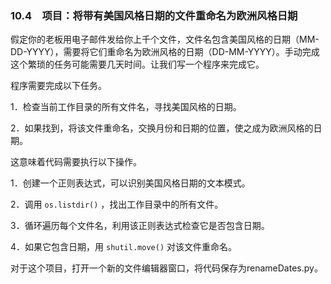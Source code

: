 ### 10.4　项目：将带有美国风格日期的文件重命名为欧洲风格日期

假定你的老板用电子邮件发给你上千个文件，文件名包含美国风格的日期（MM-DD-YYYY），需要将它们重命名为欧洲风格的日期（DD-MM-YYYY）。手动完成这个繁琐的任务可能需要几天时间。让我们写一个程序来完成它。

程序需要完成以下任务。

1．检查当前工作目录的所有文件名，寻找美国风格的日期。

2．如果找到，将该文件重命名，交换月份和日期的位置，使之成为欧洲风格的日期。

这意味着代码需要执行以下操作。

1．创建一个正则表达式，可以识别美国风格日期的文本模式。

2．调用 `os.listdir()` ，找出工作目录中的所有文件。

3．循环遍历每个文件名，利用该正则表达式检查它是否包含日期。

4．如果它包含日期，用 `shutil.move()` 对该文件重命名。

对于这个项目，打开一个新的文件编辑器窗口，将代码保存为renameDates.py。

